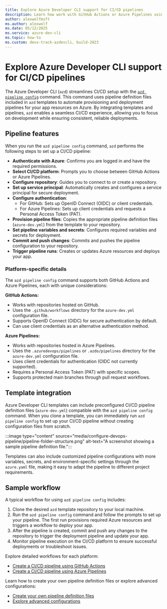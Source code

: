 ```yaml
---
title: Explore Azure Developer CLI support for CI/CD pipelines
description: Learn how work with GitHub Actions or Azure Pipelines using the Azure Developer CLI.
author: alexwolfmsft
ms.author: alexwolf
ms.date: 05/12/2025
ms.service: azure-dev-cli
ms.topic: how-to
ms.custom: devx-track-azdevcli, build-2023
---
```


# Explore Azure Developer CLI support for CI/CD pipelines

The Azure Developer CLI (`azd`) streamlines CI/CD setup with the [`azd pipeline config`](reference.md) command. This command uses pipeline definition files included in `azd` templates to automate provisioning and deployment pipelines for your app resources on Azure. By integrating templates and pipelines, `azd` enables a seamless CI/CD experience, allowing you to focus on development while ensuring consistent, reliable deployments.

## Pipeline features

When you run the `azd pipeline config` command, `azd` performs the following steps to set up a CI/CD pipeline:

- **Authenticate with Azure**: Confirms you are logged in and have the required permissions.
- **Select CI/CD platform**: Prompts you to choose between GitHub Actions or Azure Pipelines.
- **Configure repository**: Guides you to connect to or create a repository.
- **Set up service principal**: Automatically creates and configures a service principal for secure deployment.
- **Configure authentication**:
  - For GitHub: Sets up OpenID Connect (OIDC) or client credentials.
  - For Azure Pipelines: Sets up client credentials and requests a Personal Access Token (PAT).
- **Provision pipeline files**: Copies the appropriate pipeline definition files (`azure-dev.yml`) from the template to your repository.
- **Set pipeline variables and secrets**: Configures required variables and secrets for deployment.
- **Commit and push changes**: Commits and pushes the pipeline configuration to your repository.
- **Trigger pipeline runs**: Creates or updates Azure resources and deploys your app.

### Platform-specific details

The `azd pipeline config` command supports both GitHub Actions and Azure Pipelines, each with unique considerations:

**GitHub Actions:**

- Works with repositories hosted on GitHub.
- Uses the `.github/workflows` directory for the `azure-dev.yml` configuration file.
- Supports OpenID Connect (OIDC) for secure authentication by default.
- Can use client credentials as an alternative authentication method.

**Azure Pipelines:**

- Works with repositories hosted in Azure Pipelines.
- Uses the `.azuredevops/pipelines` or `.azdo/pipelines` directory for the `azure-dev.yml` configuration file.
- Uses client credentials for authentication (OIDC not currently supported).
- Requires a Personal Access Token (PAT) with specific scopes.
- Supports protected main branches through pull request workflows.

## Template integration

Azure Developer CLI templates can include preconfigured CI/CD pipeline definition files (`azure-dev.yml`) compatible with the `azd pipeline config` command. When you clone a template, you can immediately run `azd pipeline config` to set up your CI/CD pipeline without creating configuration files from scratch.

:::image type="content" source="media/configure-devops-pipeline/pipeline-folder-structure.png" alt-text="A screenshot showing a sample pipeline definition file.":::

Templates can also include customized pipeline configurations with more variables, secrets, and environment-specific settings through the `azure.yaml` file, making it easy to adapt the pipeline to different project requirements.

## Sample workflow

A typical workflow for using `azd pipeline config` includes:

1. Clone the desired `azd` template repository to your local machine.
2. Run the `azd pipeline config` command and follow the prompts to set up your pipeline. The first run provisions required Azure resources and triggers a workflow to deploy your app.
3. After the pipeline is created, commit and push any changes to the repository to trigger the deployment pipeline and update your app.
4. Monitor pipeline execution on the CI/CD platform to ensure successful deployments or troubleshoot issues.

Explore detailed workflows for each platform:

- [Create a CI/CD pipeline using GitHub Actions](pipeline-github-actions.md)
- [Create a CI/CD pipeline using Azure Pipelines](pipeline-azure-pipelines.md)

Learn how to create your own pipeline definition files or explore advanced configurations:

- [Create your own pipeline definition files](pipeline-create-definition.md)
- [Explore advanced configurations](pipeline-advanced-features.md)
